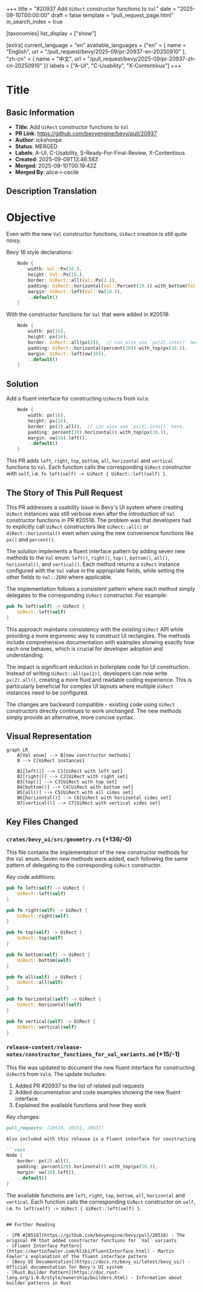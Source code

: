+++
title = "#20937 Add `UiRect` constructor functions to `Val`"
date = "2025-09-10T00:00:00"
draft = false
template = "pull_request_page.html"
in_search_index = true

[taxonomies]
list_display = ["show"]

[extra]
current_language = "en"
available_languages = {"en" = { name = "English", url = "/pull_request/bevy/2025-09/pr-20937-en-20250910" }, "zh-cn" = { name = "中文", url = "/pull_request/bevy/2025-09/pr-20937-zh-cn-20250910" }}
labels = ["A-UI", "C-Usability", "X-Contentious"]
+++

# Title

## Basic Information
- **Title**: Add `UiRect` constructor functions to `Val`
- **PR Link**: https://github.com/bevyengine/bevy/pull/20937
- **Author**: ickshonpe
- **Status**: MERGED
- **Labels**: A-UI, C-Usability, S-Ready-For-Final-Review, X-Contentious
- **Created**: 2025-09-09T13:46:58Z
- **Merged**: 2025-09-10T00:19:42Z
- **Merged By**: alice-i-cecile

## Description Translation
# Objective

Even with the new `Val` constructor functions, `UiRect` creation is still quite noisy.

Bevy 16 style declarations:
```rust
    Node {
        width: Val::Px(16.),
        height: Val::Px(16.),
        border: UiRect::all(Val::Px(2.)),
        padding: UiRect::horizontal(Val::Percent(20.)).with_bottom(Val::Px(10.)),
        margin: UiRect::left(Val::Vw(10.)),
        ..default()
    }
```

With the constructor functions for `Val` that were added in #20518:
```rust
    Node {
        width: px(16),
        height: px(16),
        border: UiRect::all(px(2)),  // can also use `px(2).into()` here.
        padding: UiRect::horizontal(percent(20)).with_top(px(10.)),
        margin: UiRect::left(vw(10)),
        ..default()
    }
```

## Solution

Add a fluent interface for constructing `UiRect`s from `Val`s:
```rust
    Node {
        width: px(16),
        height: px(16),
        border: px(2).all(),  // can also use `px(2).into()` here.
        padding: percent(20).horizontal().with_top(px(10.)),
        margin: vw(10).left(),
        ..default()
    }
```

This PR adds `left`, `right`, `top`, `bottom`, `all`, `horizontal` and `vertical` functions to `Val`. 
Each function calls the corresponding `UiRect` constructor with `self`, i.e. `fn left(self) -> UiRect { UiRect::left(self) }`.

## The Story of This Pull Request

This PR addresses a usability issue in Bevy's UI system where creating `UiRect` instances was still verbose even after the introduction of `Val` constructor functions in PR #20518. The problem was that developers had to explicitly call `UiRect` constructors like `UiRect::all()` or `UiRect::horizontal()` even when using the new convenience functions like `px()` and `percent()`.

The solution implements a fluent interface pattern by adding seven new methods to the `Val` enum: `left()`, `right()`, `top()`, `bottom()`, `all()`, `horizontal()`, and `vertical()`. Each method returns a `UiRect` instance configured with the `Val` value in the appropriate fields, while setting the other fields to `Val::ZERO` where applicable.

The implementation follows a consistent pattern where each method simply delegates to the corresponding `UiRect` constructor. For example:

```rust
pub fn left(self) -> UiRect {
    UiRect::left(self)
}
```

This approach maintains consistency with the existing `UiRect` API while providing a more ergonomic way to construct UI rectangles. The methods include comprehensive documentation with examples showing exactly how each one behaves, which is crucial for developer adoption and understanding.

The impact is significant reduction in boilerplate code for UI construction. Instead of writing `UiRect::all(px(2))`, developers can now write `px(2).all()`, creating a more fluid and readable coding experience. This is particularly beneficial for complex UI layouts where multiple `UiRect` instances need to be configured.

The changes are backward compatible - existing code using `UiRect` constructors directly continues to work unchanged. The new methods simply provide an alternative, more concise syntax.

## Visual Representation

```mermaid
graph LR
    A[Val enum] --> B[new constructor methods]
    B --> C[UiRect instances]
    
    B1[left()] --> C1[UiRect with left set]
    B2[right()] --> C2[UiRect with right set]
    B3[top()] --> C3[UiRect with top set]
    B4[bottom()] --> C4[UiRect with bottom set]
    B5[all()] --> C5[UiRect with all sides set]
    B6[horizontal()] --> C6[UiRect with horizontal sides set]
    B7[vertical()] --> C7[UiRect with vertical sides set]
```

## Key Files Changed

### `crates/bevy_ui/src/geometry.rs` (+136/-0)
This file contains the implementation of the new constructor methods for the `Val` enum. Seven new methods were added, each following the same pattern of delegating to the corresponding `UiRect` constructor.

Key code additions:
```rust
pub fn left(self) -> UiRect {
    UiRect::left(self)
}

pub fn right(self) -> UiRect {
    UiRect::right(self)
}

pub fn top(self) -> UiRect {
    UiRect::top(self)
}

pub fn bottom(self) -> UiRect {
    UiRect::bottom(self)
}

pub fn all(self) -> UiRect {
    UiRect::all(self)
}

pub fn horizontal(self) -> UiRect {
    UiRect::horizontal(self)
}

pub fn vertical(self) -> UiRect {
    UiRect::vertical(self)
}
```

### `release-content/release-notes/constructor_functions_for_val_variants.md` (+15/-1)
This file was updated to document the new fluent interface for constructing `UiRect`s from `Val`s. The update includes:

1. Added PR #20937 to the list of related pull requests
2. Added documentation and code examples showing the new fluent interface
3. Explained the available functions and how they work

Key changes:
```markdown
pull_requests: [20518, 20551, 20937]

Also included with this release is a fluent interface for constructing `UiRect`s from `Val`s:

```rust
Node {
    border: px(2).all(), 
    padding: percent(20).horizontal().with_top(px(10.)),
    margin: vw(10).left(),
    ..default()
}
```

The available functions are `left`, `right`, `top`, `bottom`, `all`, `horizontal` and `vertical`.
Each function calls the corresponding `UiRect` constructor on `self`, i.e. `fn left(self) -> UiRect { UiRect::left(self) }`.
```

## Further Reading

- [PR #20518](https://github.com/bevyengine/bevy/pull/20518) - The original PR that added constructor functions for `Val` variants
- [Fluent Interface Pattern](https://martinfowler.com/bliki/FluentInterface.html) - Martin Fowler's explanation of the fluent interface pattern
- [Bevy UI Documentation](https://docs.rs/bevy_ui/latest/bevy_ui/) - Official documentation for Bevy's UI system
- [Rust Builder Pattern](https://doc.rust-lang.org/1.0.0/style/ownership/builders.html) - Information about builder patterns in Rust